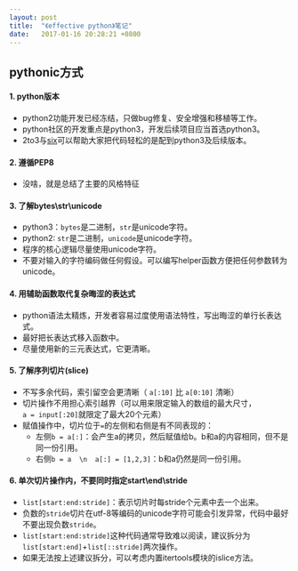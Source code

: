 ```yaml
---
layout: post
title:  "《effective python》笔记"
date:   2017-01-16 20:28:21 +0800
---
```


## pythonic方式

#### 1. python版本

* python2功能开发已经冻结，只做bug修复、安全增强和移植等工作。
* python社区的开发重点是python3，开发后续项目应当首选python3。
* 2to3与[six](https://pythonhosted.org/six/)可以帮助大家把代码轻松的是配到python3及后续版本。

#### 2. 遵循PEP8

* 没啥，就是总结了主要的风格特征

#### 3. 了解bytes\str\unicode

* python3：`bytes`是二进制，`str`是unicode字符。
* python2: `str`是二进制，`unicode`是unicode字符。
* 程序的核心逻辑尽量使用unicode字符。
* 不要对输入的字符编码做任何假设。可以编写helper函数方便把任何参数转为unicode。

#### 4. 用辅助函数取代复杂晦涩的表达式

* python语法太精炼，开发者容易过度使用语法特性，写出晦涩的单行长表达式。
* 最好把长表达式移入函数中。
* 尽量使用新的三元表达式，它更清晰。

#### 5. 了解序列切片(slice)

* 不写多余代码，索引留空会更清晰（ `a[:10]` 比 `a[0:10]` 清晰）
* 切片操作不用担心索引越界（可以用来限定输入的数组的最大尺寸，`a = input[:20]`就限定了最大20个元素）
* 赋值操作中，切片位于`=`的左侧和右侧是有不同表现的：
  - 左侧`b = a[:]`：会产生a的拷贝，然后赋值给b。b和a的内容相同，但不是同一份引用。
  - 右侧`b = a  \n  a[:] = [1,2,3]`：b和a仍然是同一份引用。

#### 6. 单次切片操作内，不要同时指定start\end\stride

* `list[start:end:stride]`：表示切片时每stride个元素中去一个出来。
* 负数的`stride`切片在utf-8等编码的unicode字符可能会引发异常，代码中最好不要出现负数`stride`。
* `list[start:end:stride]`这种代码通常导致难以阅读，建议拆分为`list[start:end]`+`list[::stride]`两次操作。
* 如果无法按上述建议拆分，可以考虑内置itertools模块的islice方法。